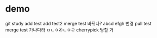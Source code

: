 # demo
git study
add test
add test2
merge test
바뀌나?
abcd
efgh
변경
pull test
merge test
가나다라
ㅁㄴㅇㄻㄴㅇㄹ
cherrypick 당할 거
